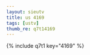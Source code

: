 ```yaml
--- 
layout: sieutv
title: us 4169
tags: [ustv]
thumb_re: q7t14169
---
```

{% include q7t1 key="4169" %} 
